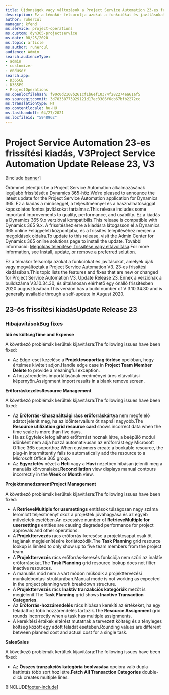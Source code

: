 ```yaml
---
title: Újdonságok vagy változások a Project Service Automation 23-es frissítési kiadásának V3 változatában
description: Ez a témakör felsorolja azokat a funkciókat és javításokat, amelyek elérhetők a Project Service Automation V3. 23-os frissítési kiadásában.
author: ruhercul
manager: kfend
ms.service: project-operations
ms.custom: dyn365-projectservice
ms.date: 08/25/2020
ms.topic: article
ms.author: ruhercul
audience: Admin
search.audienceType:
- admin
- customizer
- enduser
search.app:
- D365CE
- D365PS
- ProjectOperations
ms.openlocfilehash: f90c0d2168b261cf1b6ef10374f282274ea61af5
ms.sourcegitcommit: 3d78338773929121d17ec3386f6cb67bfb2272cc
ms.translationtype: HT
ms.contentlocale: hu-HU
ms.lasthandoff: 04/27/2021
ms.locfileid: "5948962"
---
```

# <a name="project-service-automation-update-release-23-v3"></a><span data-ttu-id="364fc-103">Project Service Automation 23-es frissítési kiadás, V3</span><span class="sxs-lookup"><span data-stu-id="364fc-103">Project Service Automation Update Release 23, V3</span></span>

[!include [banner](../includes/psa-now-project-operations.md)]

<span data-ttu-id="364fc-104">Örömmel jelentjük be a Project Service Automation alkalmazásának legújabb frissítését a Dynamics 365-höz.</span><span class="sxs-lookup"><span data-stu-id="364fc-104">We’re pleased to announce the latest update for the Project Service Automation application for Dynamics 365.</span></span> <span data-ttu-id="364fc-105">Ez a kiadás a minőséggel, a teljesítménnyel és a használhatósággal kapcsolatos fontos javításokat tartalmaz.</span><span class="sxs-lookup"><span data-stu-id="364fc-105">This release includes some important improvements to quality, performance, and usability.</span></span> <span data-ttu-id="364fc-106">Ez a kiadás a Dynamics 365 9.x verzióval kompatibilis.</span><span class="sxs-lookup"><span data-stu-id="364fc-106">This release is compatible with Dynamics 365 9.x.</span></span> <span data-ttu-id="364fc-107">A frissítéshez erre a kiadásra látogasson el a Dynamics 365 online Felügyeleti központjába, és a frissítés telepítéséhez menjen a megoldások oldalra.</span><span class="sxs-lookup"><span data-stu-id="364fc-107">To update to this release, visit the Admin Center for Dynamics 365 online solutions page to install the update.</span></span> <span data-ttu-id="364fc-108">További információ: [Megoldás telepítése, frissítése vagy eltávolítása](/power-platform/admin/install-remove-preferred-solution).</span><span class="sxs-lookup"><span data-stu-id="364fc-108">For more information, see [Install, update, or remove a preferred solution](/power-platform/admin/install-remove-preferred-solution).</span></span>

<span data-ttu-id="364fc-109">Ez a témakör felsorolja azokat a funkciókat és javításokat, amelyek újak vagy megváltoztak a Project Service Automation V3. 23-es frissítési kiadásában.</span><span class="sxs-lookup"><span data-stu-id="364fc-109">This topic lists the features and fixes that are new or changed for Project Service Automation V3, Update Release 23.</span></span> <span data-ttu-id="364fc-110">Ennek a verziónak a buildszáma V3.10.34.30, és általánosan elérhető egy önálló frissítésben 2020 augusztusában.</span><span class="sxs-lookup"><span data-stu-id="364fc-110">This version has a build number of V 3.10.34.30 and is generally available through a self-update in August 2020.</span></span>

## <a name="update-release-23"></a><span data-ttu-id="364fc-111">23-ös frissítési kiadás</span><span class="sxs-lookup"><span data-stu-id="364fc-111">Update Release 23</span></span>

### <a name="bug-fixes"></a><span data-ttu-id="364fc-112">Hibajavítások</span><span class="sxs-lookup"><span data-stu-id="364fc-112">Bug fixes</span></span>

<span data-ttu-id="364fc-113">**Idő és költség**</span><span class="sxs-lookup"><span data-stu-id="364fc-113">**Time and Expense**</span></span>

<span data-ttu-id="364fc-114">A következő problémák kerültek kijavításra:</span><span class="sxs-lookup"><span data-stu-id="364fc-114">The following issues have been fixed:</span></span>
- <span data-ttu-id="364fc-115">Az Edge-eset kezelése a **Projektcsoporttag törlése** opcióban, hogy értelmes kivételt adjon.</span><span class="sxs-lookup"><span data-stu-id="364fc-115">Handle edge case in **Project Team Member Delete** to provide a meaningful exception.</span></span>
- <span data-ttu-id="364fc-116">A hozzárendelés importálásának eredményei üres eltávolítási képernyőn.</span><span class="sxs-lookup"><span data-stu-id="364fc-116">Assignment import results in a blank remove screen.</span></span>

<span data-ttu-id="364fc-117">**Erőforráskezelés**</span><span class="sxs-lookup"><span data-stu-id="364fc-117">**Resource Management**</span></span>

<span data-ttu-id="364fc-118">A következő problémák kerültek kijavításra:</span><span class="sxs-lookup"><span data-stu-id="364fc-118">The following issues have been fixed:</span></span>

- <span data-ttu-id="364fc-119">Az **Erőforrás-kihasználtsági rács erőforráskártya** nem megfelelő adatot jelenít meg, ha az időintervallum öt napnál nagyobb.</span><span class="sxs-lookup"><span data-stu-id="364fc-119">The **Resource utilization grid resource card** shows incorrect data when the time scale is more than five days.</span></span>
- <span data-ttu-id="364fc-120">Ha az ügyfelek lefoglalható erőforrást hoznak létre, a beépülő modul időnként nem adja hozzá automatikusan az erőforrást egy Microsoft Office 365 csoporthoz.</span><span class="sxs-lookup"><span data-stu-id="364fc-120">When customers create a bookable resource, the plug-in intermittently fails to automatically add the resource to a Microsoft Office 365 group.</span></span>
- <span data-ttu-id="364fc-121">Az **Egyeztetés** nézet a **Heti** vagy a **Havi** nézetben hibásan jeleníti meg a manuális körvonalakat.</span><span class="sxs-lookup"><span data-stu-id="364fc-121">**Reconciliation** view displays manual contours incorrectly in the **Week** or **Month** view.</span></span>

<span data-ttu-id="364fc-122">**Projektmenedzsment**</span><span class="sxs-lookup"><span data-stu-id="364fc-122">**Project Management**</span></span>

<span data-ttu-id="364fc-123">A következő problémák kerültek kijavításra:</span><span class="sxs-lookup"><span data-stu-id="364fc-123">The following issues have been fixed:</span></span>

- <span data-ttu-id="364fc-124">A **RetrieveMultiple for usersettings** entitások túlságosan nagy száma leromlott teljesítményt okoz a projektek jóváhagyása és az egyéb műveletek esetében.</span><span class="sxs-lookup"><span data-stu-id="364fc-124">An excessive number of **RetrieveMultiple for usersettings** entities are causing degraded performance for project approvals and other operations.</span></span>
- <span data-ttu-id="364fc-125">A **Projekttervezés** rács erőforrás-keresése a projektcsapat csak öt tagjának megjelenítésére korlátozódik.</span><span class="sxs-lookup"><span data-stu-id="364fc-125">The **Task Planning** grid resource lookup is limited to only show up to five team members from the project team.</span></span> 
- <span data-ttu-id="364fc-126">A **Projekttervezés** rács erőforrás-keresés funkciója nem szűri az inaktív erőforrásokat.</span><span class="sxs-lookup"><span data-stu-id="364fc-126">The **Task Planning** grid resource lookup does not filter inactive resources.</span></span>
- <span data-ttu-id="364fc-127">A manuális mód nem a várt módon működik a projekttervezési munkalebontási struktúrában.</span><span class="sxs-lookup"><span data-stu-id="364fc-127">Manual mode is not working as expected in the project planning work breakdown structure.</span></span>
- <span data-ttu-id="364fc-128">A **Projekttervezés** rács **Inaktív tranzakciós kategóriák** mezőt is megjelenít.</span><span class="sxs-lookup"><span data-stu-id="364fc-128">The **Task Planning** grid shows **Inactive Transaction Categories**.</span></span>
- <span data-ttu-id="364fc-129">Az **Erőforrás-hozzárendelés** rács hibásan kerekíti az értékeket, ha egy feladathoz több hozzárendelés tartozik.</span><span class="sxs-lookup"><span data-stu-id="364fc-129">The **Resource Assignment** grid rounds incorrectly when a task has multiple assignments.</span></span>
- <span data-ttu-id="364fc-130">A kerekítési értékek eltérést mutatnak a tervezett költség és a tényleges költség között egy adott feladat esetében.</span><span class="sxs-lookup"><span data-stu-id="364fc-130">Rounding values are different between planned cost and actual cost for a single task.</span></span>

<span data-ttu-id="364fc-131">**Sales**</span><span class="sxs-lookup"><span data-stu-id="364fc-131">**Sales**</span></span>

<span data-ttu-id="364fc-132">A következő problémák kerültek kijavításra:</span><span class="sxs-lookup"><span data-stu-id="364fc-132">The following issues have been fixed:</span></span>

- <span data-ttu-id="364fc-133">Az **Összes tranzakciós kategória beolvasása** opcióra való dupla kattintás több sort hoz létre.</span><span class="sxs-lookup"><span data-stu-id="364fc-133">**Fetch All Transaction Categories** double-click creates multiple lines.</span></span>


[!INCLUDE[footer-include](../includes/footer-banner.md)]